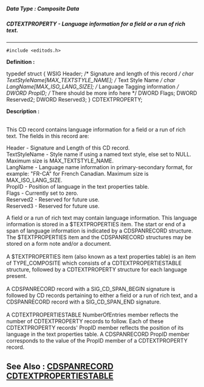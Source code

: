##### Data Type : Composite Data
##### CDTEXTPROPERTY - Language information for a field or a run of rich text.
---
```
#include <editods.h>
```

**Definition :**

typedef struct {
	WSIG Header;        /* Signature and length of this record */
 char TextStyleName[MAX_TEXTSTYLE_NAME]; /* Text Style Name */
 char LangName[MAX_ISO_LANG_SIZE];     /* Language Tagging information */
 DWORD PropID;
 /* There should be more info here */
 DWORD Flags;
 DWORD Reserved2;
 DWORD Reserved3;
} CDTEXTPROPERTY;

**Description :**

<br>
This CD record contains language information for a field or a run of rich text. The fields in this record are:
<ul></ul>
Header - Signature and Length of this CD record.<br>
TextStyleName - Style name if using a named text style, else set to NULL. Maximum size is MAX_TEXTSTYLE_NAME.<br>
LangName - Language name information in primary-secondary format, for example: &quot;FR-CA&quot; for French Canadian. Maximum size is MAX_ISO_LANG_SIZE.<br>
PropID - Position of language in the text properties table.<br>
Flags - Currently set to zero. <br>
Reserved2 - Reserved for future use.<br>
Reserved3 - Reserved for future use.
<ul> </ul>
A field or a run of rich text may contain language information. This language information is stored in a $TEXTPROPERTIES item. The start or end of a span of language information is indicated by a CDSPANRECORD structure. The $TEXTPROPERTIES item and the CDSPANRECORD structures may be stored on a form note and/or a document.<br>
<br>
A $TEXTPROPERTIES item (also known as a text properties table) is an item of TYPE_COMPOSITE which consists of a CDTEXTPROPERTIESTABLE structure, followed by a CDTEXTPROPERTY structure for each language present. <br>
<br>
A CDSPANRECORD record with a SIG_CD_SPAN_BEGIN signature is followed by CD records pertaining to either a field or a run of rich text, and a CDSPANRECORD record with a SIG_CD_SPAN_END signature.  <br>
<br>
A CDTEXTPROPERTIESTABLE NumberOfEntries member reflects the number of CDTEXTPROPERTY records to follow. Each of these CDTEXTPROPERTY records' PropID member reflects the position of its language in the text properties table. A CDSPANRECORD PropID member corresponds to the value of the PropID member of a CDTEXTPROPERTY record.


**See Also :**
[CDSPANRECORD](/domino-c-api-docs/reference/Data/CDSPANRECORD)
[CDTEXTPROPERTIESTABLE](/domino-c-api-docs/reference/Data/CDTEXTPROPERTIESTABLE)
---
